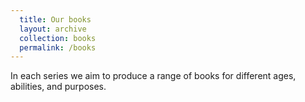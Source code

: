 ```yaml
---
  title: Our books
  layout: archive
  collection: books
  permalink: /books
---
```

In each series we aim to produce a range of books for different ages, abilities, and purposes.
